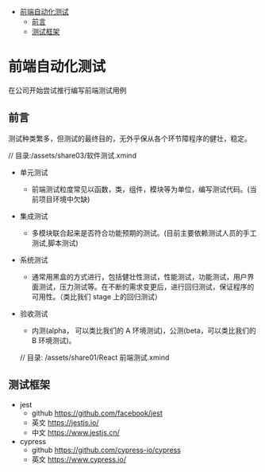 <!-- @import "[TOC]" {cmd="toc" depthFrom=1 depthTo=6 orderedList=false} -->

<!-- code_chunk_output -->

- [前端自动化测试](#前端自动化测试)
  - [前言](#前言)
  - [测试框架](#测试框架)

<!-- /code_chunk_output -->
# 前端自动化测试

在公司开始尝试推行编写前端测试用例

## 前言

测试种类繁多，但测试的最终目的，无外乎保从各个环节障程序的健壮，稳定。

<!-- ![软件测试](/assets/share03/软件测试.png) []() -->
// 目录:/assets/share03/软件测试.xmind

- 单元测试
  - 前端测试粒度常见以函数，类，组件，模块等为单位，编写测试代码。(当前项目环境中欠缺)
- 集成测试
  - 多模块联合起来是否符合功能预期的测试。(目前主要依赖测试人员的手工测试,脚本测试)
- 系统测试

  - 通常用黑盒的方式进行，包括健壮性测试，性能测试，功能测试，用户界面测试，压力测试等。在不断的需求变更后，进行回归测试，保证程序的可用性。（类比我们 stage 上的回归测试）

- 验收测试

  - 内测(alpha， 可以类比我们的 A 环境测试)，公测(beta，可以类比我们的 B 环境测试)。

  <!-- ![React测试](/assets/share03/React前端测试.png) []() -->
  // 目录: /assets/share01/React 前端测试.xmind


## 测试框架

- jest
  - github https://github.com/facebook/jest
  - 英文 https://jestjs.io/
  - 中文 https://www.jestjs.cn/
- cypress
  - github https://github.com/cypress-io/cypress
  - 英文 https://www.cypress.io/
